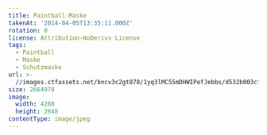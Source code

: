 ```yaml
---
title: Paintball-Maske
takenAt: '2014-04-05T13:35:11.000Z'
rotation: 0
license: Attribution-NoDerivs License
tags:
  - Paintball
  - Maske
  - Schutzmaske
url: >-
  //images.ctfassets.net/bncv3c2gt878/1yq3lMC55mDHWIPefJebbs/d532b003cfd83d45605457382361ca34/paintball-maske_13671122334_o
size: 2664978
image:
  width: 4288
  height: 2848
contentType: image/jpeg
---
```


